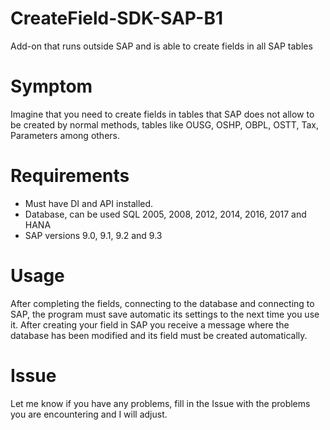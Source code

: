 # CreateField-SDK-SAP-B1

Add-on that runs outside SAP and is able to create fields in all SAP tables

# Symptom

Imagine that you need to create fields in tables that SAP does not allow to be created by normal methods, tables like OUSG, OSHP, OBPL, OSTT, Tax, Parameters among others.

# Requirements

* Must have DI and API installed.
* Database, can be used SQL 2005, 2008, 2012, 2014, 2016, 2017 and HANA
* SAP versions 9.0, 9.1, 9.2 and 9.3

# Usage

After completing the fields, connecting to the database and connecting to SAP, the program must save automatic its settings to the next time you use it.
After creating your field in SAP you receive a message where the database has been modified and its field must be created automatically.

# Issue

Let me know if you have any problems, fill in the Issue with the problems you are encountering and I will adjust.
